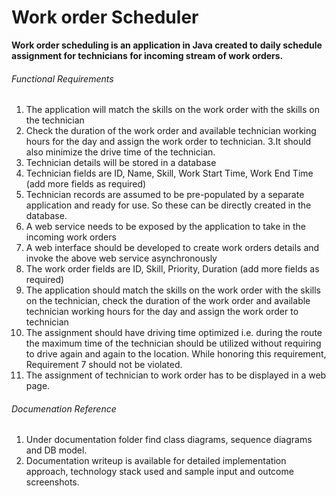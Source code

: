 # Work order Scheduler

**Work order scheduling is an application in Java created to daily schedule assignment for technicians for incoming stream of work orders.**

###### Functional Requirements

1. The application will match the skills on the work order with the skills on the technician
2. Check the duration of the work order and available technician working hours for the day and assign the work order to technician. 
3.It should also minimize the drive time of the technician.
4. Technician details will be stored in a database
5. Technician fields are ID, Name, Skill, Work Start Time, Work End Time (add more fields as required)
6. Technician records are assumed to be pre-populated by a separate application and ready for use. So these can be directly created in the database.
7. A web service needs to be exposed by the application to take in the incoming work orders
8. A web interface should be developed to create work orders details and invoke the above web service asynchronously
9. The work order fields are ID, Skill, Priority, Duration (add more fields as required)
10. The application should match the skills on the work order with the skills on the technician, check the duration of the work order and available technician working hours for the day and assign the work order to technician
11. The assignment should have driving time optimized i.e. during the route the maximum time of the technician should be utilized without requiring to drive again and again to the location. While honoring this requirement, Requirement 7 should not be violated.
12. The assignment of technician to work order has to be displayed in a web page.

###### Documenation Reference
1. Under documentation folder find class diagrams, sequence diagrams and DB model.
2. Documentation writeup is available for detailed implementation approach, technology stack used and sample input and outcome screenshots.
